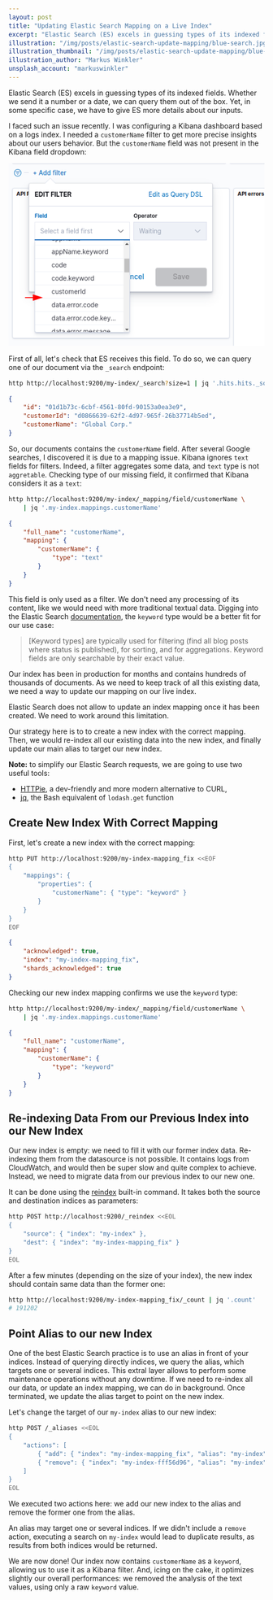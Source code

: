 ```yaml
---
layout: post
title: "Updating Elastic Search Mapping on a Live Index"
excerpt: "Elastic Search (ES) excels in guessing types of its indexed fields. Yet, in some specific case, we need to update the mapping manually. Here is how to do such an update, even on a live index!"
illustration: "/img/posts/elastic-search-update-mapping/blue-search.jpg"
illustration_thumbnail: "/img/posts/elastic-search-update-mapping/blue-search-small.jpg"
illustration_author: "Markus Winkler"
unsplash_account: "markuswinkler"
---
```


Elastic Search (ES) excels in guessing types of its indexed fields. Whether we send it a number or a date, we can query them out of the box. Yet, in some specific case, we have to give ES more details about our inputs.

I faced such an issue recently. I was configuring a Kibana dashboard based on a logs index. I needed a `customerName` filter to get more precise insights about our users behavior. But the `customerName` field was not present in the Kibana field dropdown:

![Missing customerName field in Kibana dashboard](/img/posts/missing-customer-name-filter.png)

First of all, let's check that ES receives this field. To do so, we can query one of our document via the `_search` endpoint:

```sh
http http://localhost:9200/my-index/_search?size=1 | jq '.hits.hits._source'
```

```json
{
    "id": "01d1b73c-6cbf-4561-80fd-90153a0ea3e9",
    "customerId": "d0866639-62f2-4d97-965f-26b37714b5ed",
    "customerName": "Global Corp."
}
```

So, our documents contains the `customerName` field. After several Google searches, I discovered it is due to a mapping issue. Kibana ignores `text` fields for filters. Indeed, a filter aggregates some data, and `text` type is not `aggretable`. Checking type of our missing field, it confirmed that Kibana considers it as a `text`:

``` sh
http http://localhost:9200/my-index/_mapping/field/customerName \
    | jq '.my-index.mappings.customerName'
```

```json
{
    "full_name": "customerName",
    "mapping": {
        "customerName": {
            "type": "text"
        }
    }
}
```

This field is only used as a filter. We don't need any processing of its content, like we would need with more traditional textual data. Digging into the Elastic Search [documentation](https://www.elastic.co/guide/en/elasticsearch/reference/6.8/keyword.html), the `keyword` type would be a better fit for our use case:

> [Keyword types] are typically used for filtering (find all blog posts where status is published), for sorting, and for aggregations. Keyword fields are only searchable by their exact value.

Our index has been in production for months and contains hundreds of thousands of documents. As we need to keep track of all this existing data, we need a way to update our mapping on our live index.

Elastic Search does not allow to update an index mapping once it has been created. We need to work around this limitation.

Our strategy here is to to create a new index with the correct mapping. Then, we would re-index all our existing data into the new index, and finally update our main alias to target our new index.

**Note:** to simplify our Elastic Search requests, we are going to use two useful tools:

* [HTTPie](https://httpie.io/), a dev-friendly and more modern alternative to CURL,
* [jq](https://stedolan.github.io/jq/), the Bash equivalent of `lodash.get` function


## Create New Index With Correct Mapping

First, let's create a new index with the correct mapping:

``` sh
http PUT http://localhost:9200/my-index-mapping_fix <<EOF
{
    "mappings": {
        "properties": {
            "customerName": { "type": "keyword" }
        }
    }
}
EOF
```

```json
{
    "acknowledged": true,
    "index": "my-index-mapping_fix",
    "shards_acknowledged": true
}
```

Checking our new index mapping confirms we use the `keyword` type:

``` sh
http http://localhost:9200/my-index/_mapping/field/customerName \
    | jq '.my-index.mappings.customerName'
```

```json
{
    "full_name": "customerName",
    "mapping": {
        "customerName": {
            "type": "keyword"
        }
    }
}
```

## Re-indexing Data From our Previous Index into our New Index

Our new index is empty: we need to fill it with our former index data. Re-indexing them from the datasource is not possible. It contains logs from CloudWatch, and would then be super slow and quite complex to achieve. Instead, we need to migrate data from our previous index to our new one.

It can be done using the [reindex](https://www.elastic.co/guide/en/elasticsearch/reference/current/docs-reindex.html) built-in command. It takes both the source and destination indices as parameters:

```sh
http POST http://localhost:9200/_reindex <<EOL
{
    "source": { "index": "my-index" },
    "dest": { "index": "my-index-mapping_fix" }
}
EOL
```
After a few minutes (depending on the size of your index), the new index should contain same data than the former one:

```sh
http http://localhost:9200/my-index-mapping_fix/_count | jq '.count'
# 191202
```

## Point Alias to our new Index

One of the best Elastic Search practice is to use an alias in front of your indices. Instead of querying directly indices, we query the alias, which targets one or several indices. This extral layer allows to perform some maintenance operations without any downtime. If we need to re-index all our data, or update an index mapping, we can do in background. Once terminated, we update the alias target to point on the new index.

Let's change the target of our `my-index` alias to our new index:

```sh
http POST /_aliases <<EOL
{
    "actions": [
        { "add": { "index": "my-index-mapping_fix", "alias": "my-index" } },
        { "remove": { "index": "my-index-fff56d96", "alias": "my-index" } },
    ]
}
EOL
```

We executed two actions here: we add our new index to the alias and remove the former one from the alias.

An alias may target one or several indices. If we didn't include a `remove` action, executing a search on `my-index` would lead to duplicate results, as results from both indices would be returned.

We are now done! Our index now contains `customerName` as a `keyword`, allowing us to use it as a Kibana filter. And, icing on the cake, it optimizes slightly our overall performances: we removed the analysis of the text values, using only a raw `keyword` value.

